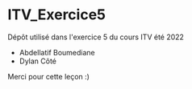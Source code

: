 # ITV_Exercice5
Dépôt utilisé dans l'exercice 5 du cours ITV été 2022

- Abdellatif Boumediane
- Dylan Côté

Merci pour cette leçon :)

